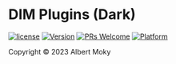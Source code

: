 # DIM Plugins (Dark)


[![license](https://img.shields.io/github/license/mashape/apistatus.svg)](https://github.com/dimchat/sdk-dart/blob/master/LICENSE)
[![Version](https://img.shields.io/badge/alpha-0.1.0-red.svg)](https://github.com/dimchat/sdk-dart/archive/master.zip)
[![PRs Welcome](https://img.shields.io/badge/PRs-welcome-brightgreen.svg)](https://github.com/dimchat/sdk-dart/pulls)
[![Platform](https://img.shields.io/badge/Platform-Dart%203-brightgreen.svg)](https://github.com/dimchat/sdk-dart/wiki)

Copyright &copy; 2023 Albert Moky
